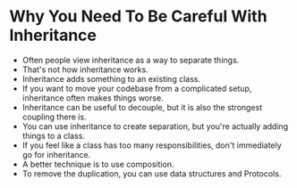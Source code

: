 # Why You Need To Be Careful With Inheritance

* Often people view inheritance as a way to separate things.
* That's not how inheritance works.
* Inheritance adds something to an existing class.
* If you want to move your codebase from a complicated setup, inheritance often makes things worse.
* Inheritance can be useful to decouple, but it is also the strongest coupling there is.
* You can use inheritance to create separation, but you're actually adding things to a class.
* If you feel like a class has too many responsibilities, don't immediately go for inheritance.
* A better technique is to use composition.
* To remove the duplication, you can use data structures and Protocols.

